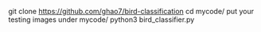 git clone https://github.com/ghao7/bird-classification
cd mycode/
put your testing images under mycode/
python3 bird_classifier.py <your-image>
